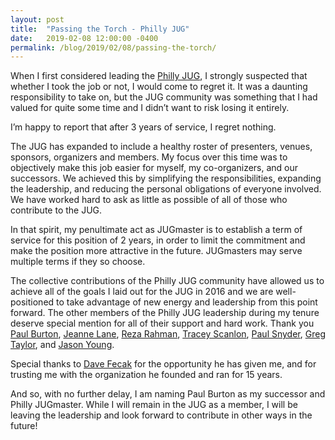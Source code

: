 ```yaml
---
layout: post
title:  "Passing the Torch - Philly JUG"
date:   2019-02-08 12:00:00 -0400
permalink: /blog/2019/02/08/passing-the-torch/
---
```


When I first considered leading the [Philly JUG][philly-jug], I strongly suspected that whether I took the job or not, I would come to regret it. It was a daunting responsibility to take on, but the JUG community was something that I had valued for quite some time and I didn’t want to risk losing it entirely.

I’m happy to report that after 3 years of service, I regret nothing.
<!--break-->
The JUG has expanded to include a healthy roster of presenters, venues, sponsors, organizers and members. My focus over this time was to objectively make this job easier for myself, my co-organizers, and our successors. We achieved this by simplifying the responsibilities, expanding the leadership, and reducing the personal obligations of everyone involved. We have worked hard to ask as little as possible of all of those who contribute to the JUG.

In that spirit, my penultimate act as JUGmaster is to establish a term of service for this position of 2 years, in order to limit the commitment and make the position more attractive in the future. JUGmasters may serve multiple terms if they so choose.

The collective contributions of the Philly JUG community have allowed us to achieve all of the goals I laid out for the JUG in 2016 and we are well-positioned to take advantage of new energy and leadership from this point forward. The other members of the Philly JUG leadership during my tenure deserve special mention for all of their support and hard work. Thank you [Paul Burton][paulb-twitter], [Jeanne Lane][jeanne-twitter], [Reza Rahman][reza-twitter], [Tracey Scanlon][tracey-twitter], [Paul Snyder][pauls-twitter], [Greg Taylor][greg-twitter], and [Jason Young][jason-twitter].

Special thanks to [Dave Fecak][dave-twitter] for the opportunity he has given me, and for trusting me with the organization he founded and ran for 15 years.

And so, with no further delay, I am naming Paul Burton as my successor and Philly JUGmaster. While I will remain in the JUG as a member, I will be leaving the leadership and look forward to contribute in other ways in the future!

[philly-jug]: https://www.meetup.com/PhillyJUG/
[paulb-twitter]: https://twitter.com/pauldburton
[jeanne-twitter]: https://twitter.com/jmlane8
[reza-twitter]: https://twitter.com/reza_rahman
[tracey-twitter]: https://twitter.com/Tracey_Scanlon
[pauls-twitter]: https://twitter.com/pataprogramming
[greg-twitter]: https://twitter.com/GregTayl0r
[jason-twitter]: https://twitter.com/jythejavaguy
[dave-twitter]: https://twitter.com/fecak
